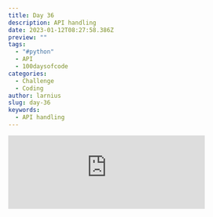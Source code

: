 ```yaml
---
title: Day 36
description: API handling
date: 2023-01-12T08:27:58.386Z
preview: ""
tags:
  - "#python"
  - API
  - 100daysofcode
categories:
  - Challenge
  - Coding
author: larnius
slug: day-36
keywords:
  - API handling
---
```

<iframe src="https://mastodontech.de/@larnius/109678380935229699/embed" class="mastodon-embed" style="max-width: 100%; border: 0" width="400" allowfullscreen="allowfullscreen"></iframe><script src="https://mastodontech.de/embed.js" async="async"></script>